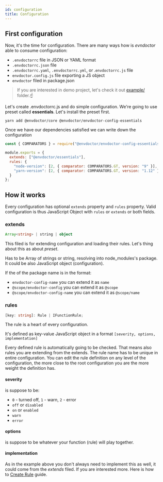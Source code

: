 ```yaml
---
id: configuration
title: Configuration
---
```


## First configuration

Now, it's the time for configuration. There are many ways how is _evndoctor_ able to consume configuration:

- `.envdoctorrc` file in JSON or YAML format
- `.envdoctorrc.json` file
- `.envdoctorrc.yaml`, `.envdoctorrc.yml`, or .`envdoctorrc.js` file
- `envdoctor.config.js` file exporting a JS object
- `envdoctor` filed in package.json

> If you are interested in demo project, let's check it out [example/](https://github.com/jukben/envdoctor/tree/master/example) folder.☝

Let's create .envdoctorrc.js and do simple configuration. We're going to use preset called **essentials**. Let's install the preset first.

```
yarn add @envdoctor/core @envdoctor/envdoctor-config-essentials
```

Once we have our dependencies satisfied we can write down the configuration

```js
const { COMPARATORS } = require("@envdoctor/envdoctor-config-essentials");

module.exports = {
  extends: ["@envdoctor/essentials"],
  rules: {
    "node-version": [2, { comparator: COMPARATORS.GT, version: "9" }],
    "yarn-version": [2, { comparator: COMPARATORS.GT, version: "1.12" }]
  }
};
```

## How it works

Every configuration has optional `extends` property and `rules` property. Valid configuration is thus JavaScript Object with `rules` or `extends` or both fields.

### extends

```ts
Array<string> | string | object
```

This filed is for extending configuration and loading their rules. Let's thing about this as about _preset_.

Has to be Array of strings or string, resolving into node_modules's package. It could be also JavaScript object (configuration).

If the of the package name is in the format:

- `envdoctor-config-name` you can extend it as `name`
- `@scope/envdoctor-config` you can extend it as `@scope`
- `@scope/envdoctor-config-name` you can extend it as `@scope/name`

### rules

```ts
[key: string]: Rule | IFunctionRule;
```

The rule is a heart of every configuration.

It's defined as key-value JavaScript object in a format `[severity, options, implementation]`

Every defined rule is automatically going to be checked. That means also rules you are extending from the extends. The rule name has to be unique in entire configuration. You can edit the rule definition on any level of the configuration, the more close to the root configuration you are the more weight the definition has.

#### severity

is suppose to be:

- `0` - turned off, `1` - warn, `2` - error
- `off` or `disabled`
- `on` or `enabled`
- `warn`
- `error`

#### options

is suppose to be whatever your function (rule) will play together.

#### implementation

As in the example above you don't always need to implement this as well, it could come from the _extends_ filed. If you are interested more. Here is how to [Create Rule](create-rule.md) guide.
